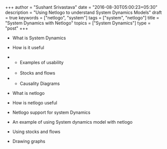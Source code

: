 +++
author = "Sushant Srivastava"
date = "2016-08-30T05:00:23+05:30"
description = "Using Netlogo to understand System Dynamics Models"
draft = true
keywords = ["netlogo", "system"]
tags = ["system", "netlogo"]
title = "System Dynamics with Netlogo"
topics = ["System Dynamics"]
type = "post"
+++

* What is System Dynamics
* How is it useful
* * Examples of usability
* * Stocks and flows
* * Causality Diagrams

* What is netlogo
* How is netlogo useful
* Netlogo support for system Dynamics

* An example of using System dynamics model with netlogo
* Using stocks and flows
* Drawing graphs

